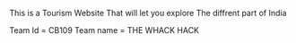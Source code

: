 This is a Tourism Website That will let you explore The diffrent part of India 

Team Id = CB109 
Team name = THE WHACK HACK